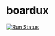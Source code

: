 # boardux

[![Run Status](https://api.shippable.com/projects/59838a9be0b1120700a41baa/badge?branch=master)](https://app.shippable.com/github/jpbochi/boardux)
